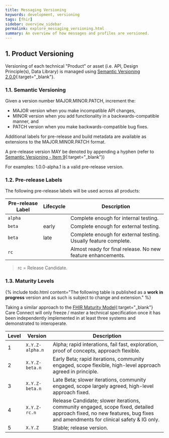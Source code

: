 ```yaml
---
title: Messaging Versioning
keywords: development, versioning
tags: [fhir]
sidebar: overview_sidebar
permalink: explore_messaging_versioning.html
summary: An overview of how messages and profiles are versioned.
---
```





## 1. Product Versioning ##

Versioning of each technical "Product" or asset (i.e. API, Design Principle(s), Data Library) is managed using [Semantic Versioning 2.0.0](http://semver.org/){:target="_blank"}.

### 1.1. Semantic Versioning ###

Given a version number MAJOR.MINOR.PATCH, increment the:

- MAJOR version when you make incompatible API changes,
- MINOR version when you add functionality in a backwards-compatible manner, and
- PATCH version when you make backwards-compatible bug fixes.

Additional labels for pre-release and build metadata are available as extensions to the MAJOR.MINOR.PATCH format.

A pre-release version MAY be denoted by appending a hyphen (refer to [Semantic Versioning - Item 9](http://semver.org/#spec-item-9){:target="_blank"})

For examples: 1.0.0-alpha.1 is a valid pre-release version.

### 1.2. Pre-release Labels ###

The following pre-release labels will be used across all products:

| Pre-release Label | Lifecycle | Description |
|-------------------|-----------|-------------|
| `alpha` | &nbsp; | Complete enough for internal testing. |
| `beta` | early | Complete enough for external testing. |
| `beta` | late | Complete enough for external testing. Usually feature complete. |
| `rc` | &nbsp; | Almost ready for final release. No new feature enhancements. |

> rc = Release Candidate.

### 1.3. Maturity Levels ###

{% include todo.html content="The following table is published as a **work in progress** version and as such is subject to change and extension." %}

Taking a similar approach to the [FHIR Maturity Model](http://wiki.hl7.org/index.php?title=FHIR_Maturity_Model){:target="_blank"} Care Connect will only freeze / master a technical specification once it has been independently implemented in at least three systems and demonstrated to interoperate.

| Level | Version | Description |
|-------|---------|-------------|
| 1 | `X.Y.Z-alpha.n` | Alpha; rapid interations, fail fast, exploration, proof of concepts, approach flexible. | Draft may not have been implemented at all but has been published. |
| 2 | `X.Y.Z-beta.n` | Early Beta; rapid iterations, community engaged, scope flexible, high-level approach agreed in principle. | Draft partially implemented in one or more prototype systems. |
| 3 | `X.Y.Z-beta.n` | Late Beta; slower iterations, community engaged, scope largely agreed, high-level approach fixed. | Draft partially implemented two or more commercial systems. |
| 4 | `X.Y.Z-rc.n` | Release Candidate; slower iterations, community engaged, scope fixed, detailed approach fixed, no new features, bug fixes and amendments for clinical safety & IG only. | Draft implemented in at least two commercial systems. |
| 5 | `X.Y.Z` | Stable; release version. | Draft implemented in at least three commercial systems with full accreditation and assurance mechanisms in place. |
